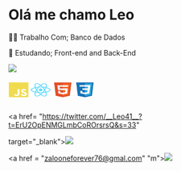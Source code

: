 # Olá me chamo Leo 

👨‍💻 Trabalho Com; Banco de Dados

📖 Estudando; Front-end and Back-End




  <img height="180em" src="https://github-readme-stats.vercel.app/api/top-langs/?username=Leoh41&layout=compact&langs_count=7&theme=dark"/>
</div>

  <div style="display: inline_block"><br>

  <img align="center" alt="Leo-Js" height="30" width="40" src="https://raw.githubusercontent.com/devicons/devicon/master/icons/javascript/javascript-plain.svg">



  <img align="center" alt="Leo-React" height="30" width="40" src="https://raw.githubusercontent.com/devicons/devicon/master/icons/react/react-original.svg">

  <img align="center" alt="Leo-HTML" height="30" width="40" src="https://raw.githubusercontent.com/devicons/devicon/master/icons/html5/html5-original.svg">

  <img align="center" alt="Leo-Node" height="30" width="40" src="https://raw.githubusercontent.com/devicons/devicon/master/icons/css3/css3-original.svg">







</div>
  
  
  
  
  
  ##
 
<div> 
 

  <a href= "https://twitter.com/__Leo41__?t=ErU2OpENMGLmbCoROrsrsQ&s=33"
  
target="_blank"><img src="https://img.shields.io/badge/YouTube-FF0000?style=for-the-badge&logo=youtube&logoColor=white" target="_blank"></a>

  

 	



  <a href = "zalooneforever76@gmal.com" "m"><img src="https://img.shields.io/badge/Twitter-1DA1F2?style=for-the-badge&logo=twitter&logoColor=white" target="_blank"></a>

  

 
  
  
</div>


 
